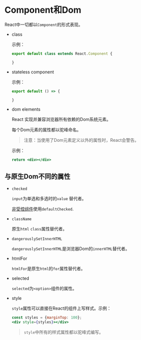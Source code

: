 # Component和Dom

React中一切都以`Component`的形式表现。

  * class

    示例：
    
    ```jsx
    export default class extends React.Component {

    }
    ```

  * stateless component

    示例：

    ```jsx
    export default () => {

    }
    ```

  * dom elements
    
    React 实现并兼容浏览器所有依赖的Dom系统元素。

    每个Dom元素的属性都以驼峰命名。

    >注意：当使用了Dom元素定义以外的属性时，React会警告。

    示例：

    ```jsx
    return <div></div>
    ```
## 与原生Dom不同的属性

 * `checked`
   
    `input`为单选和多选时的`value` 替代者。

    [非受控组件]('../chapter03/01.md')使用`defaultChecked`.

  * `className`
    
    原生`html` `class`属性替代者。

 * `dangerouslySetInnerHTML`

    `dangerouslySetInnerHTML`是浏览器Dom的`innerHTML`替代者。

  * htmlFor

    `htmlFor`是原生`html`的`for`属性替代者。

  * selected

    `selected`为`<option>`组件的属性。 

  * style

    `style`属性可以直接在React的组件上写样式。示例：

    ```jsx
    const styles = {marginTop: 100};
    <div style={styles}></div> 
    ```

    > `style`中所有的样式属性都以驼峰式编写。